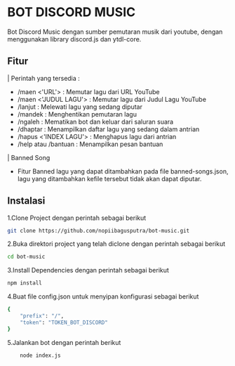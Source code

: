 # BOT DISCORD MUSIC

Bot Discord Music dengan sumber pemutaran musik dari youtube, dengan menggunakan library discord.js dan ytdl-core.

## Fitur

| Perintah yang tersedia :

- /maen <'URL'> : Memutar lagu dari URL YouTube
- /maen <'JUDUL LAGU'> : Memutar lagu dari Judul Lagu YouTube
- /lanjut : Melewati lagu yang sedang diputar
- /mandek : Menghentikan pemutaran lagu
- /ngaleh : Mematikan bot dan keluar dari saluran suara
- /dhaptar : Menampilkan daftar lagu yang sedang dalam antrian
- /hapus <'INDEX LAGU'> : Menghapus lagu dari antrian
- /help atau /bantuan : Menampilkan pesan bantuan

| Banned Song

- Fitur Banned lagu yang dapat ditambahkan pada file banned-songs.json, lagu yang ditambahkan kefile tersebut tidak akan dapat diputar.

## Instalasi

1.Clone Project dengan perintah sebagai berikut

```bash
git clone https://github.com/nopiibagusputra/bot-music.git
```

2.Buka direktori project yang telah diclone dengan perintah sebagai berikut

```bash
cd bot-music
```

3.Install Dependencies dengan perintah sebagai berikut

```bash
npm install
```

4.Buat file config.json untuk menyipan konfigurasi sebagai berikut

```bash
{
    "prefix": "/",
    "token": "TOKEN_BOT_DISCORD"
}
```

5.Jalankan bot dengan perintah berikut

```bash
    node index.js
```

